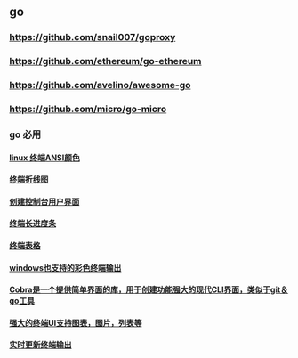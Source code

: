 ## go
### https://github.com/snail007/goproxy
### https://github.com/ethereum/go-ethereum
### https://github.com/avelino/awesome-go
### https://github.com/micro/go-micro

### go 必用
#### [linux 终端ANSI颜色](https://github.com/logrusorgru/aurora)
#### [终端折线图](https://github.com/guptarohit/asciigraph)
#### [创建控制台用户界面](https://github.com/jroimartin/gocui)
#### [终端长进度条](https://github.com/vbauerster/mpb)
#### [终端表格](https://github.com/alexeyco/simpletable)
#### [windows也支持的彩色终端输出](https://github.com/gookit/color)
#### [Cobra是一个提供简单界面的库，用于创建功能强大的现代CLI界面，类似于git＆go工具](https://github.com/spf13/cobra) 
#### [强大的终端UI支持图表，图片，列表等](https://github.com/gizak/termui)
#### [实时更新终端输出](https://github.com/gosuri/uilive)
